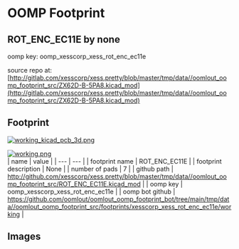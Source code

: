 # OOMP Footprint  
## ROT_ENC_EC11E  by none  
  
oomp key: oomp_xesscorp_xess_rot_enc_ec11e  
  
source repo at: [http://gitlab.com/xesscorp/xess.pretty/blob/master/tmp/data//oomlout_oomp_footprint_src/ZX62D-B-5PA8.kicad_mod](http://gitlab.com/xesscorp/xess.pretty/blob/master/tmp/data//oomlout_oomp_footprint_src/ZX62D-B-5PA8.kicad_mod)  
## Footprint  
  
[![working_kicad_pcb_3d.png](working_kicad_pcb_3d_600.png)](working_kicad_pcb_3d.png)  
  
[![working.png](working_600.png)](working.png)  
| name | value | 
| --- | --- | 
| footprint name | ROT_ENC_EC11E | 
| footprint description | None | 
| number of pads | 7 | 
| github path | http://github.com/xesscorp/xess.pretty/blob/master/tmp/data//oomlout_oomp_footprint_src/ROT_ENC_EC11E.kicad_mod | 
| oomp key | oomp_xesscorp_xess_rot_enc_ec11e | 
| oomp bot github | https://github.com/oomlout/oomlout_oomp_footprint_bot/tree/main/tmp/data//oomlout_oomp_footprint_src/footprints/xesscorp_xess_rot_enc_ec11e/working | 
## Images  
